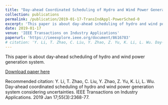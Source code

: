 ```yaml
---
title: "Day-ahead Coordinated Scheduling of Hydro and Wind Power Generation System Considering Uncertainties"
collection: publications
permalink: /publication/2019-01-17-TransIndAppl-PowerSched-0
excerpt: 'This paper is about day-ahead scheduling of hydro and wind power generation system.'
date: 2019-01-17
venue: 'IEEE Transactions on Industry Applications'
paperurl: 'https://ieeexplore.ieee.org/document/8616783'
# citation: 'Y. Li, T. Zhao, C. Liu, Y. Zhao, Z. Yu, K. Li, L. Wu. Day-ahead coordinated scheduling of hydro and wind power generation system considering uncertainties. IEEE Transactions on Industry Applications. 2019 Jan 17;55(3):2368-77.'
---
```

This paper is about day-ahead scheduling of hydro and wind power generation system.

[Download paper here](https://ieeexplore.ieee.org/document/8616783)

Recommended citation: Y. Li, T. Zhao, C. Liu, Y. Zhao, Z. Yu, K. Li, L. Wu. Day-ahead coordinated scheduling of hydro and wind power generation system considering uncertainties. IEEE Transactions on Industry Applications. 2019 Jan 17;55(3):2368-77.
